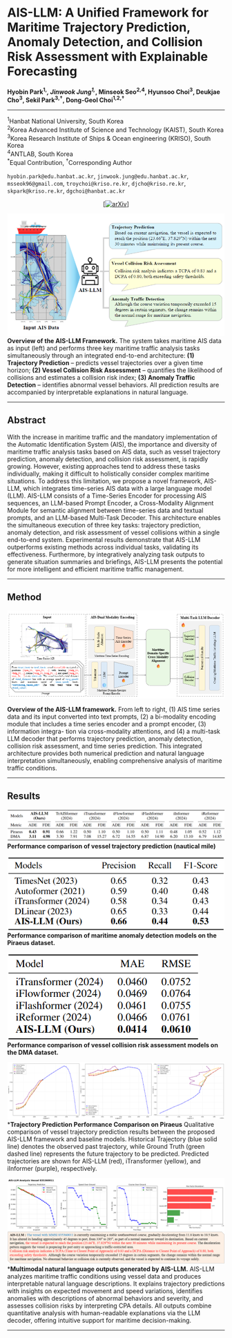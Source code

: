 <!-- ---
layout: default
title: Home
---

# Paper List

<ul class="post-list">
  {% for post in site.posts %}
    <li>
      <a href="{{ post.url | relative_url }}">{{ post.title }}</a>
    </li>
  {% endfor %}
</ul> -->

<!-- ---
layout: default
title: "AIS-LLM: A Unified Framework for Maritime Trajectory Prediction, Anomaly Detection, and Collision Risk Assessment with Explainable Forecasting"
--- -->

# AIS-LLM: A Unified Framework for Maritime Trajectory Prediction, Anomaly Detection, and Collision Risk Assessment with Explainable Forecasting

**Hyobin Park<sup>1,*</sup>, Jinwook Jung<sup>1,*</sup>, Minseok Seo<sup>2,4</sup>, Hyunsoo Choi<sup>3</sup>, Deukjae Cho<sup>3</sup>, Sekil Park<sup>3,†</sup>, Dong-Geol Choi<sup>1,2,†</sup>**

---

<sup>1</sup>Hanbat National University, South Korea <br>
<sup>2</sup>Korea Advanced Institute of Science and Technology (KAIST), South Korea <br>
<sup>3</sup>Korea Research Institute of Ships & Ocean engineering (KRISO), South Korea <br>
<sup>4</sup>ANTLAB, South Korea <br>
<sup>*</sup>Equal Contribution, <sup>†</sup>Corresponding Author

<p>
<code>hyobin.park@edu.hanbat.ac.kr</code>, <code>jinwook.jung@edu.hanbat.ac.kr</code>, <code>msseok96@gmail.com</code>, <code>troychoi@kriso.re.kr</code>, <code>djcho@kriso.re.kr</code>, <code>skpark@kriso.re.kr</code>, <code>dgchoi@hanbat.ac.kr</code>
</p>

<p align="center">
  <a href="https://arxiv.org/abs/2508.07668" target="_blank">[<img src="https://img.shields.io/badge/arXiv-2312.15231-b31b1b.svg" alt="arXiv">]</a>
  <!-- <a href="https://github.com/your-repo/your-code" target="_blank">[<img src="https://img.shields.io/badge/Code-GitHub-blue.svg" alt="Code">]</a> -->
</p>

![intro_teaser](./assets/img/Intro_teaser.png)
**Overview of the AIS-LLM Framework.**
The system takes maritime AIS data as input (left) and performs three key maritime traffic analysis tasks simultaneously through an integrated end-to-end architecture: **(1) Trajectory Prediction** – predicts vessel trajectories over a given time horizon; **(2) Vessel Collision Risk Assessment** – quantifies the likelihood of collisions and estimates a collision risk index; **(3) Anomaly Traffic Detection** – identifies abnormal vessel behaviors. All prediction results are accompanied by interpretable explanations in natural language.

---

## Abstract
With the increase in maritime traffic and the mandatory implementation of the Automatic Identification System (AIS), the importance and diversity of maritime traffic analysis tasks based on AIS data, such as vessel trajectory prediction, anomaly detection, and collision risk assessment, is rapidly growing. However, existing approaches tend to address these tasks individually, making it difficult to holistically consider complex maritime situations. To address this limitation, we propose a novel framework, AIS-LLM, which integrates time-series AIS data with a large language model (LLM). AIS-LLM consists of a Time-Series Encoder for processing AIS sequences, an LLM-based Prompt Encoder, a Cross-Modality Alignment Module for semantic alignment between time-series data and textual prompts, and an LLM-based Multi-Task Decoder. This architecture enables the simultaneous execution of three key tasks: trajectory prediction, anomaly detection, and risk assessment of vessel collisions within a single end-to-end system. Experimental results demonstrate that AIS-LLM outperforms existing methods across individual tasks, validating its effectiveness. Furthermore, by integratively analyzing task outputs to generate situation summaries and briefings, AIS-LLM presents the potential for more intelligent and efficient maritime traffic management.

---

## Method
![ais-llm_overview](./assets/img/ais-llm_overview.png)

**Overview of the AIS-LLM framework.** 
From left to right, (1) AIS time series data and its input converted into text prompts, (2) a bi-modality encoding module that includes a time series encoder and a prompt encoder, (3) information integra- tion via cross-modality attentions, and (4) a multi-task LLM decoder that performs trajectory prediction, anomaly detection, collision risk assessment, and time series prediction. This integrated architecture provides both numerical prediction and natural language interpretation simultaneously, enabling comprehensive analysis of maritime traffic conditions.

---

## Results

![trajectory_pre_table](./assets/img/trajectory_prediction_table.png)
**Performance comparison of vessel trajectory prediction (nautical mile)**

![anomaly_det_pre_table](./assets/img/anomaly_detection_table.png)
**Performance comparison of maritime anomaly detection models on the Piraeus dataset.**

![col_risk_pre_table](./assets/img/collision_risk_table.png)
**Performance comparison of vessel collision risk assessment models on the DMA dataset.**

![trajectory_pre](./assets/img/trajectory_prediction.png)
***Trajectory Prediction Performance Comparison on Piraeus**
Qualitative comparison of vessel trajectory prediction results between the proposed AIS-LLM framework and baseline models. Historical Trajectory (blue solid line) denotes the observed past trajectory, while Ground Truth (green dashed line) represents the future trajectory to be predicted. Predicted trajectories are shown for AIS-LLM (red), iTransformer (yellow), and iInformer (purple), respectively.

![NL_pre](./assets/img/multimodal_natural_language_outputs.png)
***Multimodal natural language outputs generated by AIS-LLM.**
AIS-LLM analyzes maritime traffic conditions using vessel data and produces interpretable natural language descriptions. It explains trajectory predictions with insights on
expected movement and speed variations, identifies anomalies with descriptions of abnormal behaviors and severity, and assesses collision risks by interpreting CPA details. All outputs combine quantitative analysis with human-readable explanations via the LLM decoder, offering intuitive support for maritime decision-making.

---
